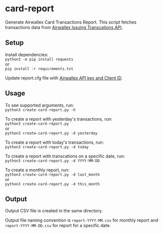 # card-report
Generate Airwallex Card Transactions Report. This script fetches transactions data from [Airwallex Issuing Transcations API](https://www.airwallex.com/docs/api#/Issuing/Transactions/_api_v1_issuing_transactions/get).

## Setup

Install dependencies:  
`python3 -m pip install requests`  
or  
`pip install -r requirements.txt`  
  
Update report.cfg file with [Airwallex API key and Client ID](https://www.airwallex.com/docs/api#/Getting_Started).

## Usage

To see supported arguments, run:  
`python3 create-card-report.py -h`  

To create a report with yesterday's transactions, run:  
`python3 create-card-report.py`  
or  
`python3 create-card-report.py -d yesterday`  

To create a report with today's transactions, run:  
`python3 create-card-report.py -d today`  

To create a report with transcations on a specific date, run:  
`python3 create-card-report.py -d YYYY-MM-DD`  

To create a monthly report, run:  
`python3 create-card-report.py -d last_month`  
or  
`python3 create-card-report.py -d this_month`    

## Output

Output CSV file is created in the same directory.

Output file naming convention is `report-YYYY-MM.csv` for monthly report and `report-YYYY-MM-DD.csv` for report for a specific date.
